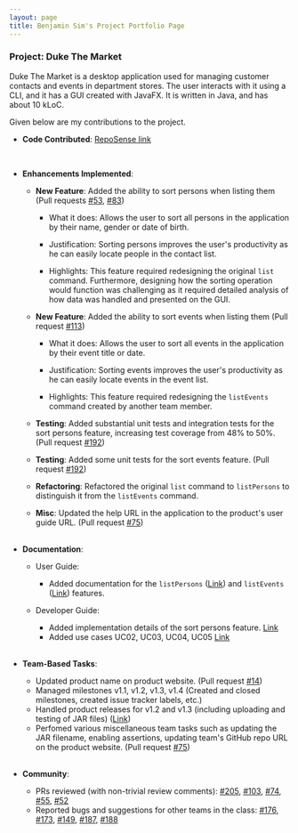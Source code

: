 ```yaml
---
layout: page
title: Benjamin Sim's Project Portfolio Page
---
```


### Project: Duke The Market

Duke The Market is a desktop application used for managing customer contacts and events in department stores. The user interacts with it using a CLI, and it has a GUI created with JavaFX. It is written in Java, and has about 10 kLoC.

Given below are my contributions to the project.

* **Code Contributed**: [RepoSense link](https://nus-cs2103-ay2223s1.github.io/tp-dashboard/?search=benjamin-sim&breakdown=true)
<br>

* **Enhancements Implemented**:

  * **New Feature**: Added the ability to sort persons when listing them (Pull requests [#53](https://github.com/AY2223S1-CS2103-F09-2/tp/pull/53), [#83](https://github.com/AY2223S1-CS2103-F09-2/tp/pull/83))
    * What it does: Allows the user to sort all persons in the application by their name, gender or date of birth.

    * Justification: Sorting persons improves the user's productivity as he can easily locate people in the contact list.

    * Highlights: This feature required redesigning the original `list` command. Furthermore, designing how the sorting operation would function was challenging as it required detailed analysis of how data was handled and presented on the GUI.

  * **New Feature**: Added the ability to sort events when listing them (Pull request [#113](https://github.com/AY2223S1-CS2103-F09-2/tp/pull/113))
    * What it does: Allows the user to sort all events in the application by their event title or date.

    * Justification: Sorting events improves the user's productivity as he can easily locate events in the event list.

    * Highlights: This feature required redesigning the `listEvents` command created by another team member.


  * **Testing**: Added substantial unit tests and integration tests for the sort persons feature, increasing test coverage from 48% to 50%. (Pull request [#192](https://github.com/AY2223S1-CS2103-F09-2/tp/pull/192))

  * **Testing**: Added some unit tests for the sort events feature. (Pull request [#192](https://github.com/AY2223S1-CS2103-F09-2/tp/pull/192))

  * **Refactoring**: Refactored the original `list` command to `listPersons` to distinguish it from the `listEvents` command.

  * **Misc**: Updated the help URL in the application to the product's user guide URL. (Pull request [#75](https://github.com/AY2223S1-CS2103-F09-2/tp/pull/75))
<br><br>

* **Documentation**:
  * User Guide:
    * Added documentation for the `listPersons` ([Link](https://ay2223s1-cs2103-f09-2.github.io/tp/UserGuide.html#listing-all-persons--listpersons)) and `listEvents` ([Link](https://ay2223s1-cs2103-f09-2.github.io/tp/UserGuide.html#listing-all-events-listevents)) features.

  * Developer Guide:
    * Added implementation details of the sort persons feature. [Link](https://ay2223s1-cs2103-f09-2.github.io/tp/DeveloperGuide.html#sort-persons)
    * Added use cases UC02, UC03, UC04, UC05 [Link](https://ay2223s1-cs2103-f09-2.github.io/tp/DeveloperGuide.html#use-cases)
<br><br>

* **Team-Based Tasks**:
  * Updated product name on product website. (Pull request [#14](https://github.com/AY2223S1-CS2103-F09-2/tp/pull/14))
  * Managed milestones v1.1, v1.2, v1.3, v1.4 (Created and closed milestones, created issue tracker labels, etc.)
  * Handled product releases for v1.2 and v1.3 (including uploading and testing of JAR files) ([Link](https://github.com/AY2223S1-CS2103-F09-2/tp/releases))
  * Perfomed various miscellaneous team tasks such as updating the JAR filename, enabling assertions, updating team's GitHub repo URL on the product website. (Pull request [#75](https://github.com/AY2223S1-CS2103-F09-2/tp/pull/75))
<br><br>

* **Community**:
  * PRs reviewed (with non-trivial review comments):
  [#205](https://github.com/AY2223S1-CS2103-F09-2/tp/pull/205),
  [#103](https://github.com/AY2223S1-CS2103-F09-2/tp/pull/103),
  [#74](https://github.com/AY2223S1-CS2103-F09-2/tp/pull/74#pullrequestreview-1143187992),
  [#55](https://github.com/AY2223S1-CS2103-F09-2/tp/pull/55#pullrequestreview-1139049629),
  [#52](https://github.com/AY2223S1-CS2103-F09-2/tp/pull/52#pullrequestreview-1136739682)
  * Reported bugs and suggestions for other teams in the class:
  [#176](https://github.com/AY2223S1-CS2103T-W12-4/tp/issues/176),
  [#173](https://github.com/AY2223S1-CS2103T-W12-4/tp/issues/173),
  [#149](https://github.com/AY2223S1-CS2103T-W12-4/tp/issues/149),
  [#187](https://github.com/AY2223S1-CS2103T-W12-4/tp/issues/187),
  [#188](https://github.com/AY2223S1-CS2103T-W12-4/tp/issues/188)

